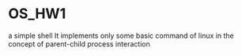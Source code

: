 # OS_HW1
a simple shell
It implements only some basic command of linux in the concept of parent-child process interaction
